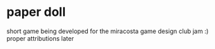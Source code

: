 # paper doll

short game being developed for the miracosta game design club jam :)
proper attributions later 
